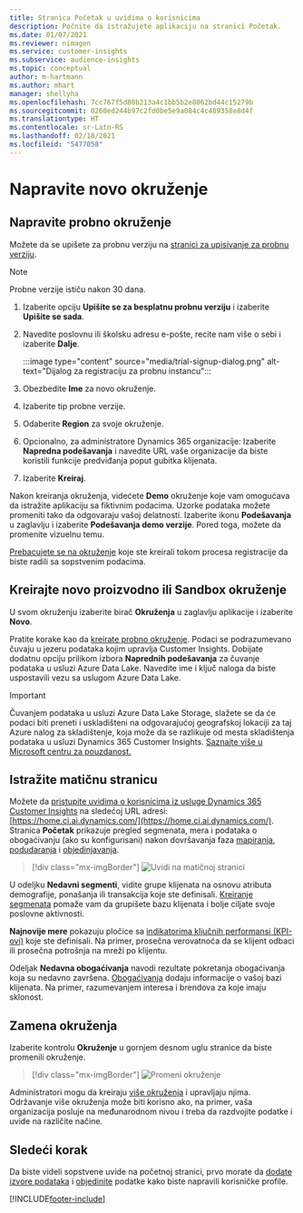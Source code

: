 ```yaml
---
title: Stranica Početak u uvidima o korisnicima
description: Počnite da istražujete aplikaciju na stranici Početak.
ms.date: 01/07/2021
ms.reviewer: nimagen
ms.service: customer-insights
ms.subservice: audience-insights
ms.topic: conceptual
author: m-hartmann
ms.author: mhart
manager: shellyha
ms.openlocfilehash: 7cc767f5d80b213a4c1bb5b2e8062bd44c15279b
ms.sourcegitcommit: 0260ed244b97c2fd0be5e9a084c4c489358e8d4f
ms.translationtype: HT
ms.contentlocale: sr-Latn-RS
ms.lasthandoff: 02/18/2021
ms.locfileid: "5477058"
---
```

# <a name="create-a-new-environment"></a>Napravite novo okruženje

## <a name="create-a-trial-environment"></a>Napravite probno okruženje

Možete da se upišete za probnu verziju na [stranici za upisivanje za probnu verziju](https://dynamics.microsoft.com/get-started/free-trial/?appname=customerinsights). 

> [!NOTE]
> Probne verzije ističu nakon 30 dana.

1. Izaberite opciju **Upišite se za besplatnu probnu verziju** i izaberite **Upišite se sada**.

1. Navedite poslovnu ili školsku adresu e-pošte, recite nam više o sebi i izaberite **Dalje**.

   :::image type="content" source="media/trial-signup-dialog.png" alt-text="Dijalog za registraciju za probnu instancu":::

1. Obezbedite **Ime** za novo okruženje. 

1. Izaberite tip probne verzije.

1. Odaberite **Region** za svoje okruženje.

1. Opcionalno, za administratore Dynamics 365 organizacije: Izaberite **Napredna podešavanja** i navedite URL vaše organizacije da biste koristili funkcije predviđanja poput gubitka klijenata.

1. Izaberite **Kreiraj**. 

Nakon kreiranja okruženja, videćete **Demo** okruženje koje vam omogućava da istražite aplikaciju sa fiktivnim podacima. Uzorke podataka možete promeniti tako da odgovaraju vašoj delatnosti. Izaberite ikonu **Podešavanja** u zaglavlju i izaberite **Podešavanja demo verzije**. Pored toga, možete da promenite vizuelnu temu. 

[Prebacujete se na okruženje](#switch-environments) koje ste kreirali tokom procesa registracije da biste radili sa sopstvenim podacima.

## <a name="create-a-new-production-or-sandbox-environment"></a>Kreirajte novo proizvodno ili Sandbox okruženje

U svom okruženju izaberite birač **Okruženja** u zaglavlju aplikacije i izaberite **Novo**.

Pratite korake kao da [kreirate probno okruženje](#create-a-trial-environment). Podaci se podrazumevano čuvaju u jezeru podataka kojim upravlja Customer Insights. Dobijate dodatnu opciju prilikom izbora **Naprednih podešavanja** za čuvanje podataka u usluzi Azure Data Lake. Navedite ime i ključ naloga da biste uspostavili vezu sa uslugom Azure Data Lake. 

> [!IMPORTANT]
> Čuvanjem podataka u usluzi Azure Data Lake Storage, slažete se da će podaci biti preneti i uskladišteni na odgovarajućoj geografskoj lokaciji za taj Azure nalog za skladištenje, koja može da se razlikuje od mesta skladištenja podataka u usluzi Dynamics 365 Customer Insights. [Saznajte više u Microsoft centru za pouzdanost.](https://www.microsoft.com/trust-center)

## <a name="explore-the-home-page"></a>Istražite matičnu stranicu

Možete da [pristupite uvidima o korisnicima iz usluge Dynamics 365 Customer Insights](https://home.ci.ai.dynamics.com/) na sledećoj URL adresi: [https://home.ci.ai.dynamics.com/](https://home.ci.ai.dynamics.com/).
Stranica **Početak** prikazuje pregled segmenata, mera i podataka o obogaćivanju (ako su konfigurisani) nakon dovršavanja faza [mapiranja](map-entities.md), [podudaranja](match-entities.md) i [objedinjavanja](merge-entities.md).

> [!div class="mx-imgBorder"] 
> ![Uvidi na matičnoj stranici](media/home-page-insights.png "Uvidi na matičnoj stranici")

U odeljku **Nedavni segmenti**, vidite grupe klijenata na osnovu atributa demografije, ponašanja ili transakcija koje ste definisali. [Kreiranje segmenata](segments.md) pomaže vam da grupišete bazu klijenata i bolje ciljate svoje poslovne aktivnosti.

**Najnovije mere** pokazuju pločice sa [indikatorima ključnih performansi (KPI-ovi)](measures.md) koje ste definisali. Na primer, prosečna verovatnoća da se klijent odbaci ili prosečna potrošnja na mreži po klijentu.

Odeljak **Nedavna obogaćivanja** navodi rezultate pokretanja obogaćivanja koja su nedavno završena. [Obogaćivanja](enrichment-hub.md) dodaju informacije o vašoj bazi klijenata. Na primer, razumevanjem interesa i brendova za koje imaju sklonost.

## <a name="switch-environments"></a>Zamena okruženja

Izaberite kontrolu **Okruženje** u gornjem desnom uglu stranice da biste promenili okruženje.

> [!div class="mx-imgBorder"] 
> ![Promeni okruženje](media/home-page-environment-switcher.png "Promeni okruženje")

Administratori mogu da kreiraju [više okruženja](manage-environments.md) i upravljaju njima. Održavanje više okruženja može biti korisno ako, na primer, vaša organizacija posluje na međunarodnom nivou i treba da razdvojite podatke i uvide na različite načine.

## <a name="next-step"></a>Sledeći korak

Da biste videli sopstvene uvide na početnoj stranici, prvo morate da [dodate izvore podataka](data-sources.md) i [objedinite](data-unification.md) podatke kako biste napravili korisničke profile.


[!INCLUDE[footer-include](../includes/footer-banner.md)]